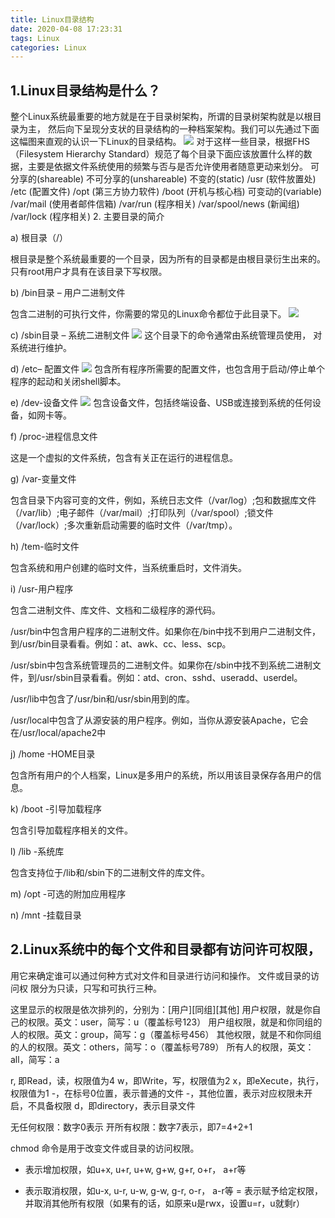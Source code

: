 ```yaml
---
title: Linux目录结构
date: 2020-04-08 17:23:31
tags: Linux
categories: Linux
---
```


<!-- toc -->
## 1.Linux目录结构是什么？

<!--more-->

整个Linux系统最重要的地方就是在于目录树架构，所谓的目录树架构就是以根目录为主， 然后向下呈现分支状的目录结构的一种档案架构。我们可以先通过下面这幅图来直观的认识一下Linux的目录结构。
![](https://img-blog.csdnimg.cn/20200325230517460.png?x-oss-process=image/watermark,type_ZmFuZ3poZW5naGVpdGk,shadow_10,text_aHR0cHM6Ly9ibG9nLmNzZG4ubmV0L3FxXzQyMTEyNDQ4,size_16,color_FFFFFF,t_70)
 对于这样一些目录，根据FHS（Filesystem Hierarchy Standard）规范了每个目录下面应该放置什么样的数据，主要是依据文件系统使用的频繁与否与是否允许使用者随意更动来划分。
 可分享的(shareable) 不可分享的(unshareable)
不变的(static) /usr (软件放置处) /etc (配置文件)
/opt (第三方协力软件) /boot (开机与核心档) 
可变动的(variable) /var/mail (使用者邮件信箱) /var/run (程序相关)
/var/spool/news (新闻组) /var/lock (程序相关) 
2.    主要目录的简介

a)   根目录（/）

根目录是整个系统最重要的一个目录，因为所有的目录都是由根目录衍生出来的。只有root用户才具有在该目录下写权限。

b)   /bin目录 – 用户二进制文件

包含二进制的可执行文件，你需要的常见的Linux命令都位于此目录下。
![](https://img-blog.csdnimg.cn/20200325230745949.png?x-oss-process=image/watermark,type_ZmFuZ3poZW5naGVpdGk,shadow_10,text_aHR0cHM6Ly9ibG9nLmNzZG4ubmV0L3FxXzQyMTEyNDQ4,size_16,color_FFFFFF,t_70)

c)   /sbin目录 – 系统二进制文件
![](https://img-blog.csdnimg.cn/20200325230805491.png?x-oss-process=image/watermark,type_ZmFuZ3poZW5naGVpdGk,shadow_10,text_aHR0cHM6Ly9ibG9nLmNzZG4ubmV0L3FxXzQyMTEyNDQ4,size_16,color_FFFFFF,t_70)
这个目录下的命令通常由系统管理员使用， 对系统进行维护。



d)   /etc– 配置文件
![](https://img-blog.csdnimg.cn/20200325230823141.png?x-oss-process=image/watermark,type_ZmFuZ3poZW5naGVpdGk,shadow_10,text_aHR0cHM6Ly9ibG9nLmNzZG4ubmV0L3FxXzQyMTEyNDQ4,size_16,color_FFFFFF,t_70)
包含所有程序所需要的配置文件，也包含用于启动/停止单个程序的起动和关闭shell脚本。



e)   /dev-设备文件
![](https://img-blog.csdnimg.cn/20200325230854277.png?x-oss-process=image/watermark,type_ZmFuZ3poZW5naGVpdGk,shadow_10,text_aHR0cHM6Ly9ibG9nLmNzZG4ubmV0L3FxXzQyMTEyNDQ4,size_16,color_FFFFFF,t_70)
包含设备文件，包括终端设备、USB或连接到系统的任何设备，如网卡等。


f)   /proc-进程信息文件

这是一个虚拟的文件系统，包含有关正在运行的进程信息。

g)   /var-变量文件

包含目录下内容可变的文件，例如，系统日志文件（/var/log）;包和数据库文件（/var/lib）;电子邮件（/var/mail）;打印队列（/var/spool）;锁文件（/var/lock）;多次重新启动需要的临时文件（/var/tmp）。

h)   /tem-临时文件

包含系统和用户创建的临时文件，当系统重启时，文件消失。

i)   /usr-用户程序

包含二进制文件、库文件、文档和二级程序的源代码。

/usr/bin中包含用户程序的二进制文件。如果你在/bin中找不到用户二进制文件，到/usr/bin目录看看。例如：at、awk、cc、less、scp。

/usr/sbin中包含系统管理员的二进制文件。如果你在/sbin中找不到系统二进制文件，到/usr/sbin目录看看。例如：atd、cron、sshd、useradd、userdel。

/usr/lib中包含了/usr/bin和/usr/sbin用到的库。

/usr/local中包含了从源安装的用户程序。例如，当你从源安装Apache，它会在/usr/local/apache2中

j)  /home -HOME目录

包含所有用户的个人档案，Linux是多用户的系统，所以用该目录保存各用户的信息。

k)  /boot -引导加载程序

包含引导加载程序相关的文件。

l)  /lib -系统库

包含支持位于/lib和/sbin下的二进制文件的库文件。

m)  /opt -可选的附加应用程序

n)  /mnt -挂载目录

## 2.Linux系统中的每个文件和目录都有访问许可权限，
用它来确定谁可以通过何种方式对文件和目录进行访问和操作。
文件或目录的访问权 限分为只读，只写和可执行三种。

这里显示的权限是依次排列的，分别为：[用户][同组][其他]
用户权限，就是你自己的权限。英文：user，简写：u（覆盖标号123）
用户组权限，就是和你同组的人的权限。英文：group，简写：g（覆盖标号456）
其他权限，就是不和你同组的人的权限。英文：others，简写：o（覆盖标号789）
所有人的权限，英文：all，简写：a

r, 即Read，读，权限值为4
w，即Write，写，权限值为2
x，即eXecute，执行，权限值为1
-，在标号0位置，表示普通的文件
-，其他位置，表示对应权限未开启，不具备权限
d，即directory，表示目录文件

无任何权限：数字0表示
开所有权限：数字7表示，即7=4+2+1

chmod 命令是用于改变文件或目录的访问权限。

+ 表示增加权限，如u+x, u+r, u+w, g+w, g+r, o+r， a+r等
- 表示取消权限，如u-x, u-r, u-w, g-w, g-r, o-r， a-r等
= 表示赋予给定权限，并取消其他所有权限（如果有的话，如原来u是rwx，设置u=r，u就剩r）

